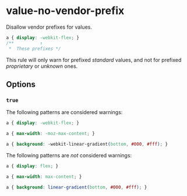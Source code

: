 # value-no-vendor-prefix

Disallow vendor prefixes for values.

```css
a { display: -webkit-flex; }
/**          ↑
 *  These prefixes */
```

This rule will only warn for prefixed _standard_ values, and not for prefixed _proprietary_ or _unknown_ ones.

## Options

### `true`

The following patterns are considered warnings:

```css
a { display: -webkit-flex; }
```

```css
a { max-width: -moz-max-content; }
```

```css
a { background: -webkit-linear-gradient(bottom, #000, #fff); }
```

The following patterns are *not* considered warnings:

```css
a { display: flex; }
```

```css
a { max-width: max-content; }
```

```css
a { background: linear-gradient(bottom, #000, #fff); }
```
